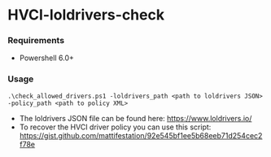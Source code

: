 # HVCI-loldrivers-check

### Requirements
* Powershell 6.0+

### Usage
```
.\check_allowed_drivers.ps1 -loldrivers_path <path to loldrivers JSON> -policy_path <path to policy XML>
```
* The loldrivers JSON file can be found here: https://www.loldrivers.io/
* To recover the HVCI driver policy you can use this script: https://gist.github.com/mattifestation/92e545bf1ee5b68eeb71d254cec2f78e